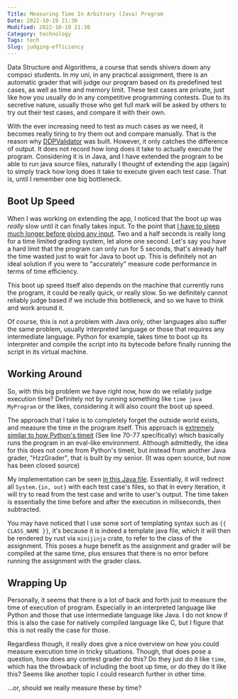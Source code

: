```yaml
---
Title: Measuring Time In Arbitrary (Java) Program
Date: 2022-10-19 21:30
Modified: 2022-10-19 21:30
Category: technology
Tags: tech
Slug: judging-efficiency
---
```


Data Structure and Algorithms, a course that sends shivers down any compsci students. In my uni, in any practical assignment, there is an automatic grader that will judge our program based on its predefined test cases, as well as time and memory limit. These test cases are private, just like how you usually do in any competitive programming contests. Due to its secretive nature, usually those who get full mark will be asked by others to try out their test cases, and compare it with their own.

With the ever increasing need to test as much cases as we need, it becomes really tiring to try them out and compare manually. That is the reason why [DDPValidator](https://github.com/rorre/DDPValidator) was built. However, it only catches the difference of output. It does not record how long does it take to actually execute the program. Considering it is in Java, and I have extended the program to be able to run java source files, naturally I thought of extending the app (again) to simply track how long does it take to execute given each test case. That is, until I remember one big bottleneck.

## Boot Up Speed

When I was working on extending the app, I noticed that the boot up was _really_ slow until it can finally takes input. To the point that [I have to sleep much longer before giving any input](https://github.com/rorre/DDPValidator/commit/978bbc629f74ce2af110a21f4d70a306b06a8c47). Two and a half seconds is really long for a time limited grading system, let alone one second. Let's say you have a hard limit that the program can only run for 5 seconds, that's already half the time wasted just to wait for Java to boot up. This is definitely not an ideal solution if you were to "accurately" measure code performance in terms of time efficiency.

This boot up speed itself also depends on the machine that currently runs the program, it could be really quick, or really slow. So we definitely cannot reliably judge based if we include this bottleneck, and so we have to think and work around it.

Of course, this is not a problem with Java only, other languages also suffer the same problem, usually interpreted language or those that requires any intermediate language. Python for example, takes time to boot up its interpreter and compile the script into its bytecode before finally running the script in its virtual machine.

## Working Around

So, with this big problem we have right now, how do we reliably judge execution time? Definitely not by running something like `time java MyProgram` or the likes, considering it will also count the boot up speed.

The approach that I take is to completely forget the outside world exists, and measure the time in the program itself. This approach is [extremely similar to how Python's timeit](https://github.com/python/cpython/blob/main/Lib/timeit.py) (See line 70-77 specifically) which basically runs the program in an eval-like environment. Although admittedly, the idea for this does not come from Python's timeit, but instead from another Java grader, "HzzGrader", that is built by my senior. (It was open source, but now has been closed source)

My implementation can be seen [in this Java file](https://github.com/rorre/RenGrader/blob/main/src-tauri/java/RenGrader.java). Essentially, it will redirect all `System.{in, out}` with each test case's files, so that in every iteration, it will try to read from the test case and write to user's output. The time taken is essentially the time before and after the execution in miliseconds, then subtracted.

You may have noticed that I use some sort of templating syntax such as `{{ CLASS_NAME }}`, it's because it is indeed a template java file, which it will then be rendered by rust via `minijinja` crate, to refer to the class of the assignment. This poses a huge benefit as the assignment and grader will be compiled at the same time, plus ensures that there is no error before running the assignment with the grader class.

## Wrapping Up

Personally, it seems that there is a lot of back and forth just to measure the time of execution of program. Especially in an interpreted language like Python and those that use intermediate language like Java. I do not know if this is also the case for natively compiled language like C, but I figure that this is not really the case for those.

Regardless though, it really does give a nice overview on how you could measure execution time in tricky situations. Though, that does pose a question, how does any contest grader do this? Do they just do it like `time`, which has the throwback of including the boot up time, or do they do it like this? Seems like another topic I could research further in other time.

...or, should we really measure these by time?
